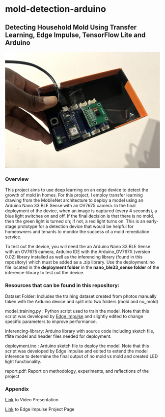 # mold-detection-arduino

## Detecting Household Mold  Using Transfer Learning, Edge Impulse, TensorFlow Lite and Arduino

<img src="build.jpg" width = "600" />

### Overview

This project aims to use deep learning on an edge device to detect the growth of mold in homes.  For this project, I employ transfer learning drawing from the MobileNet architecture to deploy a model using an Arduino Nano 33 BLE Sense with an OV7675 camera. In the final deployment of the device, when an image is captured (every 4 seconds), a blue light switches on and off. If the final decision is that there is no mold, then the green light is turned on; if not, a red light turns on. This is an early-stage prototype for a detection device that would be helpful for homeowners and tenants to monitor the success of a mold remediation service.

To test out the device, you will need the an Arduino Nano 33 BLE Sense with an OV7675 camera, Arduino IDE with the Arduino_OV767X (version 0.02) library installed as well as the inferencing library (found in this repository) which must be added as a .zip library. Use the deployment.ino file located in the **deployment folder** in the **nano_ble33_sense folder** of the inference-library to test out the device.

### Resources that can be found in this repository:

Dataset Folder: Includes the training dataset created from photos manually taken with the Arduino device and split into two folders (mold and no_mold)

model_training.py : Python script used to train the model. Note that this script was developed by [Edge Impulse](https://www.edgeimpulse.com) and slightly edited to change specific parameters to improve performance.

inferencing-library: Arduino library with source code including sketch file, tflite model and header files needed for deployment. 

deployment.ino : Arduino sketch file to deploy the model. Note that this script was developed by Edge Impulse and edited to extend the model inference to determine the final output of no mold vs mold and created LED light functionality.

report.pdf: Report on methodology, experiments, and reflections of the project

### Appendix

[Link](https://www.youtube.com/watch?v=LyyfgAZ16uk) to Video Presentation

[Link](https://studio.edgeimpulse.com/studio/184531/learning/keras-transfer-image/16) to Edge Impulse Project Page

